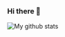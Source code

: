 ### Hi there 👋
![My github stats](https://github-readme-stats.vercel.app/api?username=knucklesuganda&show_icons=true&theme=radical)
<!--
**AXTMoon/AXTMoon** is a ✨ _special_ ✨ repository because its `README.md` (this file) appears on your GitHub profile.


